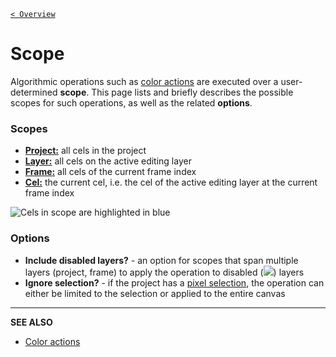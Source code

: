 [`< Overview`](./README.md)

# Scope

Algorithmic operations such as [color actions](./color-actions.md) are executed over a user-determined **scope**. This page lists and briefly describes the possible scopes for such operations, as well as the related **options**.

### Scopes

* [**Project:**](./project.md) all cels in the project
* [**Layer:**](./project.md) all cels on the active editing layer
* [**Frame:**](./project.md) all cels of the current frame index
* [**Cel:**](./project.md) the current cel, i.e. the cel of the active editing layer at the current frame index

![](./assets/theory/scope.png "Cels in scope are highlighted in blue")

### Options

* **Include disabled layers?** - an option for scopes that span multiple layers (project, frame) to apply the operation to disabled (![](https://raw.githubusercontent.com/stipple-effect/stipple-effect/master/res/icons/disable_layer.png)) layers
* **Ignore selection?** - if the project has a [pixel selection](./selection.md), the operation can either be limited to the selection or applied to the entire canvas

---

**SEE ALSO**

* [Color actions](./color-actions.md)
